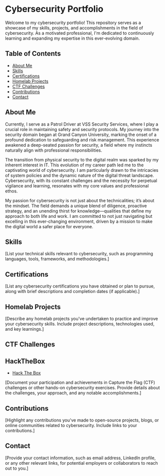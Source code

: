 # Cybersecurity Portfolio

Welcome to my cybersecurity portfolio! This repository serves as a showcase of my skills, projects, and accomplishments in the field of cybersecurity. As a motivated professional, I'm dedicated to continuously learning and expanding my expertise in this ever-evolving domain.

## Table of Contents

- [About Me](#about-me)
- [Skills](#skills)
- [Certifications](#certifications)
- [Homelab Projects](#homelab-projects)
- [CTF Challenges](#ctf-challenges)
- [Contributions](#contributions)
- [Contact](#contact)

## About Me

Currently, I serve as a Patrol Driver at VSS Security Services, where I play a crucial role in maintaining safety and security protocols. My journey into the security domain began at Grand Canyon University, marking the onset of a profound dedication to safeguarding and risk management. This experience awakened a deep-seated passion for security, a field where my instincts naturally align with professional responsibilities.

The transition from physical security to the digital realm was sparked by my inherent interest in IT. This evolution of my career path led me to the captivating world of cybersecurity. I am particularly drawn to the intricacies of system policies and the dynamic nature of the digital threat landscape. Cybersecurity, with its constant challenges and the necessity for perpetual vigilance and learning, resonates with my core values and professional ethos.

My passion for cybersecurity is not just about the technicalities; it’s about the mindset. The field demands a unique blend of diligence, proactive strategy, and an unending thirst for knowledge—qualities that define my approach to both life and work. I am committed to not just navigating but excelling in this ever-changing environment, driven by a mission to make the digital world a safer place for everyone.


## Skills

[List your technical skills relevant to cybersecurity, such as programming languages, tools, frameworks, and methodologies.]

## Certifications

[List any cybersecurity certifications you have obtained or plan to pursue, along with brief descriptions and completion dates (if applicable).]

## Homelab Projects

[Describe any homelab projects you've undertaken to practice and improve your cybersecurity skills. Include project descriptions, technologies used, and key learnings.]

## CTF Challenges

## HackTheBox
- [Hack The Box](https://github.com/AthensHarward/Hack-The-Box)

[Document your participation and achievements in Capture the Flag (CTF) challenges or other hands-on cybersecurity exercises. Provide details about the challenges, your approach, and any notable accomplishments.]

## Contributions

[Highlight any contributions you've made to open-source projects, blogs, or online communities related to cybersecurity. Include links to your contributions.]

## Contact

[Provide your contact information, such as email address, LinkedIn profile, or any other relevant links, for potential employers or collaborators to reach out to you.]

